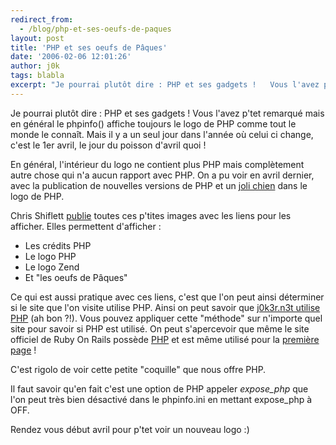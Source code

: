```yaml
---
redirect_from:
  - /blog/php-et-ses-oeufs-de-paques
layout: post
title: 'PHP et ses oeufs de Pâques'
date: '2006-02-06 12:01:26'
author: j0k
tags: blabla
excerpt: "Je pourrai plutôt dire : PHP et ses gadgets !   Vous l'avez p'tet remarqué mais en général le phpinfo() affiche toujours le logo de PHP comme tout le monde le connaît. Mais il y a un seul jour dans l'année où celui ci change, c'est le 1er avril, le jour du poisson d'avril quoi !  \n  \nEn général, l'intérieur du logo ne contient plus PHP mais complètement      …"
---
```


Je pourrai plutôt dire : PHP et ses gadgets !   Vous l'avez p'tet remarqué mais en général le phpinfo() affiche toujours le logo de PHP comme tout le monde le connaît. Mais il y a un seul jour dans l'année où celui ci change, c'est le 1er avril, le jour du poisson d'avril quoi !

En général, l'intérieur du logo ne contient plus PHP mais complètement autre chose qui n'a aucun rapport avec PHP. On a pu voir en avril dernier, avec la publication de nouvelles versions de PHP et un [joli chien](http://www.j0k3r.net/news-php-5-0-4-et-4-3-11-309.html) dans le logo de PHP.

Chris Shiflett [publie](http://shiflett.org/archive/191) toutes ces p'tites images avec les liens pour les afficher. Elles permettent d'afficher :
* Les crédits PHP
* Le logo PHP
* Le logo Zend
* Et &quot;les oeufs de Pâques&quot;

Ce qui est aussi pratique avec ces liens, c'est que l'on peut ainsi déterminer si le site que l'on visite utilise PHP. Ainsi on peut savoir que [j0k3r.n3t utilise PHP](http://www.j0k3r.net/?=PHPE9568F36-D428-11d2-A769-00AA001ACF42) (ah bon ?!). Vous pouvez appliquer cette &quot;méthode&quot; sur n'importe quel site pour savoir si PHP est utilisé. On peut s'apercevoir que même le site officiel de Ruby On Rails possède [PHP](http://rubyonrails.org/?=PHPE9568F36-D428-11d2-A769-00AA001ACF42) et est même utilisé pour la [première page](http://rubyonrails.org/index.php) !

C'est rigolo de voir cette petite &quot;coquille&quot; que nous offre PHP.

Il faut savoir qu'en fait c'est une option de PHP appeler *expose_php* que l'on peut très bien désactivé dans le phpinfo.ini en mettant expose_php à OFF.

Rendez vous début avril pour p'tet voir un nouveau logo :)
